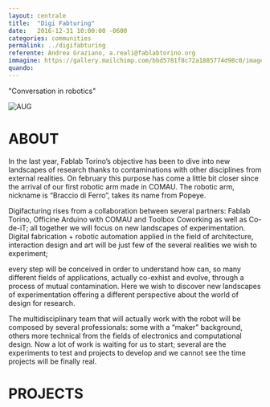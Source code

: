 ```yaml
---
layout: centrale
title:  "Digi Fabturing"
date:   2016-12-31 10:00:00 -0600
categories: communities
permalink: ../digifabturing
referente: Andrea Graziano, a.reali@fablabtorino.org
immagine: https://gallery.mailchimp.com/bbd5781f8c72a1885774d98c0/images/4b961ab0-6c4b-491f-ae61-5982eea81701.png
quando:
---
```


"Conversation in robotics"

<!--more-->
![AUG](http://digifabturing.github.io/LandingPage/img/digifacturing.jpg)

# ABOUT

In the last year, Fablab Torino’s objective has been to dive into new landscapes of research thanks to contaminations with other disciplines from external realities. On february this purpose has come a little bit closer since the arrival of our first robotic arm made in COMAU. The robotic arm, nickname is “Braccio di Ferro”, takes its name from Popeye.

Digifacturing rises from a collaboration between several partners: Fablab Torino, Officine Arduino with COMAU and Toolbox Coworking as well as Co-de-iT; all together we will focus on new landscapes of experimentation. Digital fabrication + robotic automation applied in the field of architecture, interaction design and art will be just few of the several realities we wish to experiment;

every step will be conceived in order to understand how can, so many different fields of applications, actually co-exhist and evolve, through a process of mutual contamination. Here we wish to discover new landscapes of experimentation offering a different perspective about the world of design for research.


The multidisciplinary team that will actually work with the robot will be composed by several professionals: some with a “maker” background, others more technical from the fields of electronics and computational design. Now a lot of work is waiting for us to start; several are the experiments to test and projects to develop and we cannot see the time projects will be finally real.

# PROJECTS
